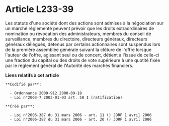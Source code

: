 # Article L233-39

Les statuts d'une société dont des actions sont admises à la négociation sur un marché réglementé peuvent prévoir que les
droits extraordinaires de nomination ou révocation des administrateurs, membres du conseil de surveillance, membres du
directoire, directeurs généraux, directeurs généraux délégués, détenus par certains actionnaires sont suspendus lors de la
première assemblée générale suivant la clôture de l'offre lorsque l'auteur de l'offre, agissant seul ou de concert, détient à
l'issue de celle-ci une fraction du capital ou des droits de vote supérieure à une quotité fixée par le règlement général de
l'Autorité des marchés financiers.

**Liens relatifs à cet article**

	**Codifié par**:

	  - Ordonnance 2000-912 2000-09-18
	  - Loi n°2003-7 2003-01-03 art. 50 I (ratification)

	**Créé par**:

	  - Loi n°2006-387 du 31 mars 2006 - art. 11 () JORF 1 avril 2006
	  - Loi n°2006-387 du 31 mars 2006 - art. 20 () JORF 1 avril 2006
